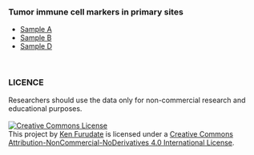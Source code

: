 ### Tumor immune cell markers in primary sites
- [Sample A](data/tumor_immune/spatial_tumor_immune_markers_SampleA.html)
- [Sample B](data/tumor_immune/spatial_tumor_immune_markers_SampleB.html)
- [Sample D](data/tumor_immune/spatial_tumor_immune_markers_SampleD.html)
<br> 


### LICENCE
Researchers should use the data only for non-commercial research and educational purposes.  
<br>
<a rel="license" href="http://creativecommons.org/licenses/by-nc-nd/4.0/"><img alt="Creative Commons License" style="border-width:0" src="https://i.creativecommons.org/l/by-nc-nd/4.0/88x31.png" /></a><br />This project by <a xmlns:cc="http://creativecommons.org/ns#" href="https://kenflab.github.io/oscc_metastasis/" property="cc:attributionName" rel="cc:attributionURL">Ken Furudate</a> is licensed under a <a rel="license" href="http://creativecommons.org/licenses/by-nc-nd/4.0/">Creative Commons Attribution-NonCommercial-NoDerivatives 4.0 International License</a>.
<br>
